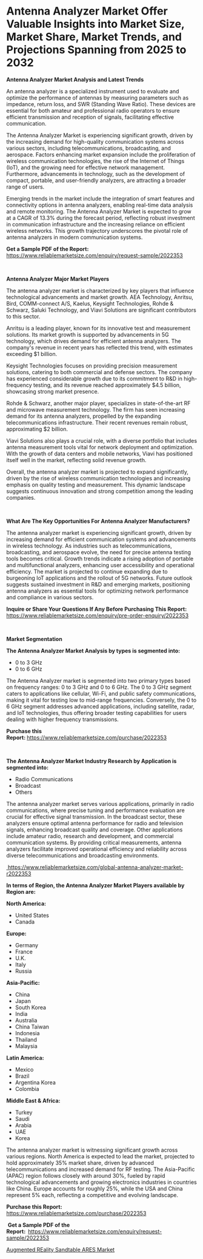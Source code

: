 <p><h1>Antenna Analyzer Market Offer Valuable Insights into Market Size, Market Share, Market Trends, and Projections Spanning from 2025 to 2032</h1></p><p><strong>Antenna Analyzer Market Analysis and Latest Trends</strong></p>
<p><p>An antenna analyzer is a specialized instrument used to evaluate and optimize the performance of antennas by measuring parameters such as impedance, return loss, and SWR (Standing Wave Ratio). These devices are essential for both amateur and professional radio operators to ensure efficient transmission and reception of signals, facilitating effective communication.</p><p>The Antenna Analyzer Market is experiencing significant growth, driven by the increasing demand for high-quality communication systems across various sectors, including telecommunications, broadcasting, and aerospace. Factors enhancing market expansion include the proliferation of wireless communication technologies, the rise of the Internet of Things (IoT), and the growing need for effective network management. Furthermore, advancements in technology, such as the development of compact, portable, and user-friendly analyzers, are attracting a broader range of users.</p><p>Emerging trends in the market include the integration of smart features and connectivity options in antenna analyzers, enabling real-time data analysis and remote monitoring. The Antenna Analyzer Market is expected to grow at a CAGR of 13.3% during the forecast period, reflecting robust investment in communication infrastructure and the increasing reliance on efficient wireless networks. This growth trajectory underscores the pivotal role of antenna analyzers in modern communication systems.</p></p>
<p><strong>Get a Sample PDF of the Report:&nbsp;</strong> <a href="https://www.reliablemarketsize.com/enquiry/request-sample/2022353?utm_campaign=3101&utm_medium=2&utm_source=Github&utm_content=ia&utm_term=29032025&utm_id=antenna-analyzer">https://www.reliablemarketsize.com/enquiry/request-sample/2022353</a></p>
<p>&nbsp;</p>
<p><strong>Antenna Analyzer Major Market Players</strong></p>
<p><p>The antenna analyzer market is characterized by key players that influence technological advancements and market growth. AEA Technology, Anritsu, Bird, COMM-connect A/S, Kaelus, Keysight Technologies, Rohde & Schwarz, Saluki Technology, and Viavi Solutions are significant contributors to this sector.</p><p>Anritsu is a leading player, known for its innovative test and measurement solutions. Its market growth is supported by advancements in 5G technology, which drives demand for efficient antenna analyzers. The company's revenue in recent years has reflected this trend, with estimates exceeding $1 billion.</p><p>Keysight Technologies focuses on providing precision measurement solutions, catering to both commercial and defense sectors. The company has experienced considerable growth due to its commitment to R&D in high-frequency testing, and its revenue reached approximately $4.5 billion, showcasing strong market presence.</p><p>Rohde & Schwarz, another major player, specializes in state-of-the-art RF and microwave measurement technology. The firm has seen increasing demand for its antenna analyzers, propelled by the expanding telecommunications infrastructure. Their recent revenues remain robust, approximating $2 billion.</p><p>Viavi Solutions also plays a crucial role, with a diverse portfolio that includes antenna measurement tools vital for network deployment and optimization. With the growth of data centers and mobile networks, Viavi has positioned itself well in the market, reflecting solid revenue growth.</p><p>Overall, the antenna analyzer market is projected to expand significantly, driven by the rise of wireless communication technologies and increasing emphasis on quality testing and measurement. This dynamic landscape suggests continuous innovation and strong competition among the leading companies.</p></p>
<p>&nbsp;</p>
<p><strong>What Are The Key Opportunities For Antenna Analyzer Manufacturers?</strong></p>
<p><p>The antenna analyzer market is experiencing significant growth, driven by increasing demand for efficient communication systems and advancements in wireless technology. As industries such as telecommunications, broadcasting, and aerospace evolve, the need for precise antenna testing tools becomes critical. Growth trends indicate a rising adoption of portable and multifunctional analyzers, enhancing user accessibility and operational efficiency. The market is projected to continue expanding due to burgeoning IoT applications and the rollout of 5G networks. Future outlook suggests sustained investment in R&D and emerging markets, positioning antenna analyzers as essential tools for optimizing network performance and compliance in various sectors.</p></p>
<p><strong>Inquire or Share Your Questions If Any Before Purchasing This Report:</strong> <a href="https://www.reliablemarketsize.com/enquiry/pre-order-enquiry/2022353?utm_campaign=3101&utm_medium=2&utm_source=Github&utm_content=ia&utm_term=29032025&utm_id=antenna-analyzer">https://www.reliablemarketsize.com/enquiry/pre-order-enquiry/2022353</a></p>
<p>&nbsp;</p>
<p><strong>Market Segmentation</strong></p>
<p><strong>The Antenna Analyzer Market Analysis by types is segmented into:</strong></p>
<p><ul><li>0 to 3 GHz</li><li>0 to 6 GHz</li></ul></p>
<p><p>The Antenna Analyzer market is segmented into two primary types based on frequency ranges: 0 to 3 GHz and 0 to 6 GHz. The 0 to 3 GHz segment caters to applications like cellular, Wi-Fi, and public safety communications, making it vital for testing low to mid-range frequencies. Conversely, the 0 to 6 GHz segment addresses advanced applications, including satellite, radar, and IoT technologies, thus offering broader testing capabilities for users dealing with higher frequency transmissions.</p></p>
<p><strong>Purchase this Report:&nbsp;</strong><a href="https://www.reliablemarketsize.com/purchase/2022353?utm_campaign=3101&utm_medium=2&utm_source=Github&utm_content=ia&utm_term=29032025&utm_id=antenna-analyzer">https://www.reliablemarketsize.com/purchase/2022353</a></p>
<p>&nbsp;</p>
<p><strong>The Antenna Analyzer Market Industry Research by Application is segmented into:</strong></p>
<p><ul><li>Radio Communications</li><li>Broadcast</li><li>Others</li></ul></p>
<p><p>The antenna analyzer market serves various applications, primarily in radio communications, where precise tuning and performance evaluation are crucial for effective signal transmission. In the broadcast sector, these analyzers ensure optimal antenna performance for radio and television signals, enhancing broadcast quality and coverage. Other applications include amateur radio, research and development, and commercial communication systems. By providing critical measurements, antenna analyzers facilitate improved operational efficiency and reliability across diverse telecommunications and broadcasting environments.</p></p>
<p><a href="https://www.reliablemarketsize.com/global-antenna-analyzer-market-r2022353?utm_campaign=3101&utm_medium=2&utm_source=Github&utm_content=ia&utm_term=29032025&utm_id=antenna-analyzer">&nbsp;https://www.reliablemarketsize.com/global-antenna-analyzer-market-r2022353</a></p>
<p><strong>In terms of Region, the Antenna Analyzer Market Players available by Region are:</strong></p>
<p>
    <p> <strong> North America: </strong>
        <ul>
            <li>United States</li>
            <li>Canada</li>
        </ul>
        </p> 
    <p> <strong> Europe: </strong>
        <ul>
            <li>Germany</li>
            <li>France</li>
            <li>U.K.</li>
            <li>Italy</li>
            <li>Russia</li>
        </ul>
        </p> 
    <p> <strong> Asia-Pacific: </strong>
        <ul>
            <li>China</li>
            <li>Japan</li>
            <li>South Korea</li>
            <li>India</li>
            <li>Australia</li>
            <li>China Taiwan</li>
            <li>Indonesia</li>
            <li>Thailand</li>
            <li>Malaysia</li>
        </ul>
        </p> 
    <p> <strong> Latin America: </strong>
        <ul>
            <li>Mexico</li>
            <li>Brazil</li>
            <li>Argentina Korea</li>
            <li>Colombia</li>
        </ul>
        </p> 
    <p> <strong> Middle East & Africa: </strong>
        <ul>
            <li>Turkey</li>
            <li>Saudi</li>
            <li>Arabia</li>
            <li>UAE</li>
            <li>Korea</li>
        </ul>
    </p>
    </p>
<p><p>The antenna analyzer market is witnessing significant growth across various regions. North America is expected to lead the market, projected to hold approximately 35% market share, driven by advanced telecommunications and increased demand for RF testing. The Asia-Pacific (APAC) region follows closely with around 30%, fueled by rapid technological advancements and growing electronics industries in countries like China. Europe accounts for roughly 25%, while the USA and China represent 5% each, reflecting a competitive and evolving landscape.</p></p>
<p><strong>Purchase this Report: </strong><a href="https://www.reliablemarketsize.com/purchase/2022353?utm_campaign=3101&utm_medium=2&utm_source=Github&utm_content=ia&utm_term=29032025&utm_id=antenna-analyzer">https://www.reliablemarketsize.com/purchase/2022353</a></p>
<p>&nbsp;<strong>Get a Sample PDF of the Report:&nbsp;&nbsp;</strong><a href="https://www.reliablemarketsize.com/enquiry/request-sample/2022353?utm_campaign=3101&utm_medium=2&utm_source=Github&utm_content=ia&utm_term=29032025&utm_id=antenna-analyzer">https://www.reliablemarketsize.com/enquiry/request-sample/2022353</a></p>
<p><strong></strong></p>
<p><p><a href="https://github.com/darenph8er/Market-Research-Report-List-1/blob/main/augmented-reality-sandtable-ares-market.md?utm_campaign=3101&utm_medium=2&utm_source=Github&utm_content=ia&utm_term=29032025&utm_id=antenna-analyzer">Augmented REality Sandtable ARES Market</a></p></p>